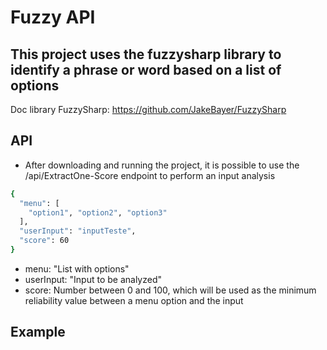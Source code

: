 # Fuzzy API
## This project uses the fuzzysharp library to identify a phrase or word based on a list of options

Doc library FuzzySharp: https://github.com/JakeBayer/FuzzySharp

## API

- After downloading and running the project, it is possible to use the /api/ExtractOne-Score endpoint to perform an input analysis

```sh
{
  "menu": [
    "option1", "option2", "option3"
  ],
  "userInput": "inputTeste",
  "score": 60
}
```

- menu: "List with options"
- userInput: "Input to be analyzed"
- score: Number between 0 and 100, which will be used as the minimum reliability value between a menu option and the input

## Example


